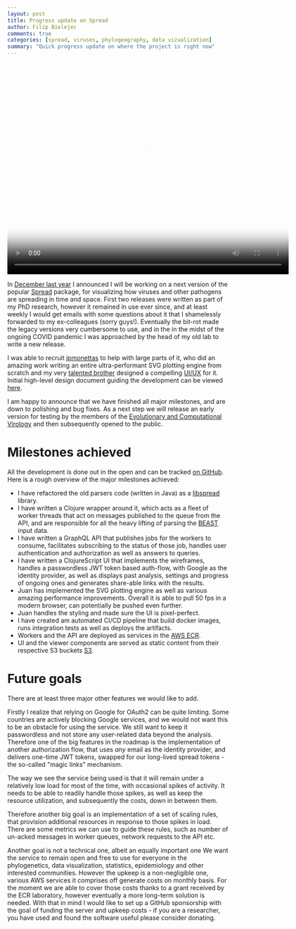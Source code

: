 ```yaml
---
layout: post
title: Progress update on Spread
author: Filip Bielejec
comments: true
categories: [spread, viruses, phylogeography, data vizualization]
summary: "Quick progress update on where the project is right now"
---
```


<video width="640" height="480" controls="controls" poster="{{ site.baseurl }}/images/2021-11-26-spread-progress-update/usa.png">
  <source src="{{ site.baseurl }}/images/2021-11-26-spread-progress-update/usa.mp4" type="video/mp4">
    Your browser does not support the video tag.
</video>

In [December last year](https://www.blog.nodrama.io/spread/) I announced I will be working on a next version of the popular [Spread](https://rega.kuleuven.be/cev/ecv/software/SpreaD3) package, for visualizing how viruses and other pathogens are spreading in time and space.
First two releases were written as part of my PhD research, however it remained in use ever since, and at least weekly I would get emails with some questions about it that I shamelessly forwarded to my ex-colleagues (sorry guys!).
Eventually the bit-rot made the legacy versions very cumbersome to use, and in the in the midst of the ongoing COVID pandemic I was approached by the head of my old lab to write a new release.

I was able to recruit [jpmonettas](https://github.com/jpmonettas) to help with large parts of it, who did an amazing work writing an entire ultra-performant SVG plotting engine from scratch and my very [talented brother](https://boxless.studio/) designed a compelling [UI/UX](https://app.zeplin.io/project/6075ecb45aa2eb47e1384d0b) for it.
Initial high-level design document guiding the development can be viewed [here](https://github.com/fbielejec/spread/blob/master/docs/hldd.org).

I am happy to announce that we have finished all major milestones, and are down to polishing and bug fixes.
As a next step we will release an early version for testing by the members of the [Evolutionary and Computational Virology](https://rega.kuleuven.be/cev/ecv) and then subsequently opened to the public.

# <a name="milestones"/> Milestones achieved

All the development is done out in the open and can be tracked [on GitHub](https://github.com/fbielejec/spread).
Here is a rough overview of the major milestones achieved:

- I have refactored the old parsers code (written in Java) as a [libspread](https://github.com/fbielejec/spread/blob/master/pom.xml) library.
- I have written a Clojure wrapper around it, which acts as a fleet of worker threads that act on messages published to the queue from the API, and are responsible for all the heavy lifting of parsing the [BEAST](https://beast.community/index.html) input data.
- I have written a GraphQL API that publishes jobs for the workers to consume, facilitates subscribing to the status of those job, handles user authentication and authorization as well as answers to queries.
- I have written a ClojureScript UI that implements the wireframes, handles a passwordless JWT token based auth-flow, with Google as the identity provider, as well as displays past analysis, settings and progress of ongoing ones and generates share-able links with the results.
- Juan has implemented the SVG plotting engine as well as various amazing performance improvements. Overall it is able to pull 50 fps in a modern browser, can potentially be pushed even further.
- Juan handles the styling and made sure the UI is pixel-perfect.
- I have created am automated CI/CD pipeline that build docker images, runs integration tests as well as deploys the artifacts.
 - Workers and the API are deployed as services in the [AWS ECR](https://aws.amazon.com/ecr/).
 - UI and the viewer components are served as static content from their respective S3 buckets [S3](https://aws.amazon.com/s3/).

# <a name="future"/> Future goals

There are at least three major other features we would like to add.

Firstly I realize that relying on Google for OAuth2 can be quite limiting.
Some countries are actively blocking Google services, and we would not want this to be an obstacle for using the service.
We still want to keep it passwordless and not store any user-related data beyond the analysis.
Therefore one of the big features in the roadmap is the implementation of another authorization flow, that uses *any* email as the identity provider, and delivers one-time JWT tokens, swapped for our long-lived spread tokens - the so-called "magic links" mechanism.

The way we see the service being used is that it will remain under a relatively low load for most of the time, with occasional spikes of activity.
It needs to be able to readily handle those spikes, as well as keep the resource utilization, and subsequently the costs, down in between them.

Therefore another big goal is an implementation of a set of scaling rules, that provision additional resources in response to those spikes in load.
There are some metrics we can use to guide these rules, such as number of un-acked messages in worker queues, network requests to the API etc.

Another goal is not a technical one, albeit an equally important one
We want the service to remain open and free to use for everyone in the phylogenetics, data visualization, statistics, epidemiology and other interested communities.
However the upkeep is a non-negligible one, various AWS services it comprises off generate costs on monthly basis.
For the moment we are able to cover those costs thanks to a grant received by the ECR laboratory, however eventually a more long-term solution is needed.
With that in mind I would like to set up a GitHub sponsorship with the goal of funding the server and upkeep costs - if you are a researcher, you have used and found the software useful please consider donating.
